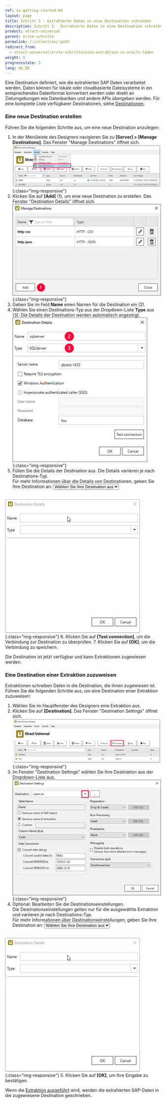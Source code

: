 ```yaml
---
ref: xu-getting-started-04
layout: page
title: Schritt 5 - Extrahierte Daten in eine Destination schreiben
description: Schritt 5 - Extrahierte Daten in eine Destination schreiben
product: xtract-universal
parent: erste-schritte
permalink: /:collection/:path
redirect_from:
  - xtract-universal/erste-schritte/eine-extraktion-in-oracle-laden
weight: 5
progressstate: 5
lang: de_DE
---
```


Eine Destination definiert, wie die extrahierten SAP Daten verarbeitet werden. 
Daten können für lokale oder cloudbasierte Dateisysteme in ein entsprechendes Datenformat konvertiert werden oder direkt an Zielumgebungen wie Datenbanken und andere APIs übergeben werden. 
Für eine komplette Liste verfügbarer Destinationen, siehe [Destinationen](../destinationen).

### Eine neue Destination erstellen

  <script>
  function getSelectedValueDetails(){
	var selectedValueD = document.getElementById("destination").value;
	window.location = "https://help.theobald-software.com/de/xtract-universal/destinationen/" + selectedValueD + "#destination-details"
	}
  </script> 

Führen Sie die folgenden Schritte aus, um eine neue Destination anzulegen:
1. In der Menüleiste des Designers navigieren Sie zu **[Server] > [Manage Destinations]**.
Das Fenster "Manage Destinations" öffnet sich.<br>
![Load-Destinations](/img/content/xu/xu_destination.png){:class="img-responsive"}
2. Klicken Sie auf **[Add]** (1), um eine neue Destination zu erstellen. Das Fenster "Destination Details" öffnet sich.<br>
![Load-Manage-Shared-Destination](/img/content/destinations_load_manage_shared.png){:class="img-responsive"}
3. Geben Sie im Feld **Name** einen Namen für die Destination ein (2). 
4. Wählen Sie einen Destinations-Typ aus der Dropdown-Liste **Type** aus (3). Die Details der Destination werden automatisch angezeigt.<br>
![Select-Destination-Type](/img/content/sqlserver_destination-details.png){:class="img-responsive"}
5. Füllen Sie die Details der Destination aus. Die Details variieren je nach Destinations-Typ. <br>
Für mehr Informationen über die Details von Destinationen, geben Sie Ihre Destination an: <select name="destinationlist" id="destination" onChange="getSelectedValueDetails();">
    <option value=" " disabled selected>Wählen Sie Ihre Destination aus</option>
    <option value="csv-flat-file">Flat File CSV</option>
    <option value="json-flat-file">Flat File JSON</option>
    <option value="parquet">Flat File Parquet</option>
	<option value="csv-via-http">WebService CSV</option>
	<option value="json-via-http">WebService JSON</option>
	<option value="alteryx-de">Alteryx</option>
	<option value="amazon_aws_s3">Amazon S3</option>
	<option value="redshift">Amazon Redshift</option>
	<option value="azure-storage">Azure Storage</option>
	<option value="azure-synapse-analytics">Azure Synapse Analytics</option>
	<option value="exasol">EXASolution</option>
	<option value="google-cloud-storage">Google Cloud Storage</option>
	<option value="hadoop">Hadoop</option>
	<option value="ibm-db2">IBM DB2</option>
	<option value="knime">KNIME</option>
	<option value="microsoft-sql-server">Microsoft SQL Server</option>
	<option value="mysql">MySQL</option>
	<option value="oracle">Oracle</option>
	<option value="postgreSQL">PostgreSQL</option>
	<option value="Power-BI-Connector">Power BI Connector</option>
	<option value="qlik">QlikSense and QlikView</option>
	<option value="salesforce">Salesforce</option>
	<option value="hana">SAP HANA</option>
	<option value="sharepoint">SharePoint</option>
	<option value="snowflake">Snowflake</option>
	<option value="server-report-services">SQL Server Reporting Services</option>
	<option value="tableau">Tableau</option>
  </select><br>
![Select-Destination-Type](/img/content/destination.gif){:class="img-responsive"}
6. Klicken Sie auf **[Test connection]**, um die Verbindung zur Destination zu überprüfen. 
7. Klicken Sie auf **[OK]**, um die Verbindung zu speichern. 

Die Destination ist jetzt verfügbar und kann Extraktionen zugewiesen werden.

### Eine Destination einer Extraktion zuzuweisen

  <script>
  function getSelectedValueSettings(){
	var selectedValueS = document.getElementById("destinationsettings").value;
	window.location = "https://help.theobald-software.com/de/xtract-universal/destinationen/" + selectedValueS + "#destination-settings---destinationseinstellungen"
	}
  </script> 
  
Extraktionen schreiben Daten in die Destination, die ihnen zugewiesen ist.
Führen Sie die folgenden Schritte aus, um eine Destination einer Extraktion zuzuweisen:

1. Wählen Sie im Hauptfenster des Designers eine Extraktion aus. 
2. Klicken Sie auf **[Destination]**. Das Fenster "Destination Settings" öffnet sich.<br>
![Load-Destinations](/img/content/xu/xu_designer_destination.png){:class="img-responsive"}
3. Im Fenster "Destination Settings" wählen Sie Ihre Destination aus der Dropdown-Liste aus. <br>
![Load-Shared-Destination-SQLServer](/img/content/sqlserver_destination-settings.png){:class="img-responsive"}
4. Optional: Bearbeiten Sie die Destinationseinstellungen.<br>
Die Destinationseinstellungen gelten nur für die ausgewählte Extraktion und variieren je nach Destinations-Typ.<br>
Für mehr Informationen über Destinationseinstellungen, geben Sie Ihre Destination an: <select id="destinationsettings" onChange="getSelectedValueSettings();">
    <option value=" " disabled selected>Wählen Sie Ihre Destination aus</option>
    <option value="csv-flat-file">Flat File CSV</option>
    <option value="json-flat-file">Flat File JSON</option>
    <option value="parquet">Flat File Parquet</option>
	<option value="csv-via-http">WebService CSV</option>
	<option value="json-via-http">WebService JSON</option>
	<option value="alteryx-de">Alteryx</option>
	<option value="amazon_aws_s3">Amazon S3</option>
	<option value="redshift">Amazon Redshift</option>
	<option value="azure-storage">Azure Storage</option>
	<option value="azure-synapse-analytics">Azure Synapse Analytics</option>
	<option value="exasol">EXASolution</option>
	<option value="google-cloud-storage">Google Cloud Storage</option>
	<option value="hadoop">Hadoop</option>
	<option value="ibm-db2">IBM DB2</option>
	<option value="knime">KNIME</option>
	<option value="microsoft-sql-server">Microsoft SQL Server</option>
	<option value="mysql">MySQL</option>
	<option value="oracle">Oracle</option>
	<option value="postgreSQL">PostgreSQL</option>
	<option value="Power-BI-Connector">Power BI Connector</option>
	<option value="qlik">QlikSense and QlikView</option>
	<option value="salesforce">Salesforce</option>
	<option value="hana">SAP HANA</option>
	<option value="sharepoint">SharePoint</option>
	<option value="snowflake">Snowflake</option>
	<option value="server-report-services">SQL Server Reporting Services</option>
	<option value="tableau">Tableau</option>
  </select><br>
![Select-Destination-Type](/img/content/destination.gif){:class="img-responsive"}
5. Klicken Sie auf **[OK]**, um Ihre Eingabe zu bestätigen.

Wenn die [Extraktion ausgeführt](./eine-extraktion-ausfuehren) wird, werden die extrahierten SAP-Daten in die zugewiesene Destination geschrieben.
